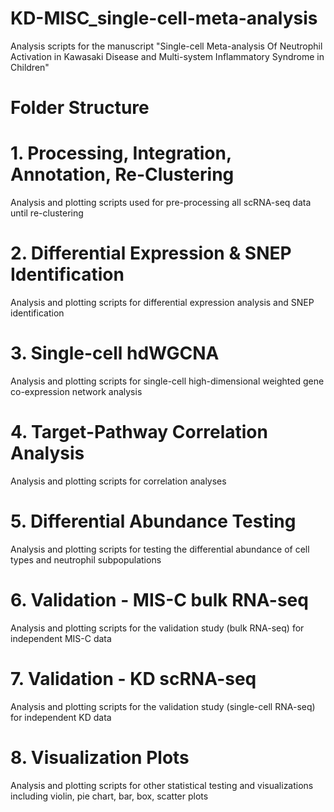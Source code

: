 # KD-MISC_single-cell-meta-analysis
Analysis scripts for the manuscript "Single-cell Meta-analysis Of Neutrophil Activation in Kawasaki Disease and Multi-system Inflammatory Syndrome in Children"


# Folder Structure

# 1. Processing, Integration, Annotation, Re-Clustering
Analysis and plotting scripts used for pre-processing all scRNA-seq data until re-clustering

# 2. Differential Expression & SNEP Identification
Analysis and plotting scripts for differential expression analysis and SNEP identification

# 3. Single-cell hdWGCNA
Analysis and plotting scripts for single-cell high-dimensional weighted gene co-expression network analysis

# 4. Target-Pathway Correlation Analysis
Analysis and plotting scripts for correlation analyses

# 5. Differential Abundance Testing
Analysis and plotting scripts for testing the differential abundance of cell types and neutrophil subpopulations

# 6. Validation - MIS-C bulk RNA-seq
Analysis and plotting scripts for the validation study (bulk RNA-seq) for independent MIS-C data

# 7. Validation - KD scRNA-seq
Analysis and plotting scripts for the validation study (single-cell RNA-seq) for independent KD data

# 8. Visualization Plots
Analysis and plotting scripts for other statistical testing and visualizations including violin, pie chart, bar, box, scatter plots 
